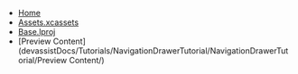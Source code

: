 <!-- docs/_sidebar.md -->
- [Home](/)
- [Assets.xcassets](devassistDocs/Tutorials/NavigationDrawerTutorial/NavigationDrawerTutorial/Assets.xcassets/)
- [Base.lproj](devassistDocs/Tutorials/NavigationDrawerTutorial/NavigationDrawerTutorial/Base.lproj/)
- [Preview Content](devassistDocs/Tutorials/NavigationDrawerTutorial/NavigationDrawerTutorial/Preview Content/)